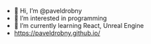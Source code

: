 - 👋 Hi, I’m @paveldrobny
- 👀 I’m interested in programming
- 🌱 I’m currently learning React, Unreal Engine
-  https://paveldrobny.github.io/
